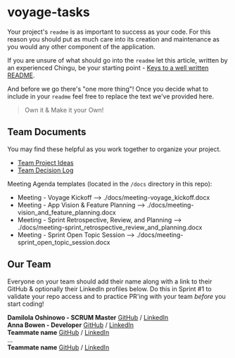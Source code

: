 # voyage-tasks

Your project's `readme` is as important to success as your code. For 
this reason you should put as much care into its creation and maintenance
as you would any other component of the application.

If you are unsure of what should go into the `readme` let this article,
written by an experienced Chingu, be your starting point - 
[Keys to a well written README](https://tinyurl.com/yk3wubft).

And before we go there's "one more thing"! Once you decide what to include
in your `readme` feel free to replace the text we've provided here.

> Own it & Make it your Own!

## Team Documents

You may find these helpful as you work together to organize your project.

- [Team Project Ideas](./docs/team_project_ideas.md)
- [Team Decision Log](./docs/team_decision_log.md)

Meeting Agenda templates (located in the `/docs` directory in this repo):

- Meeting - Voyage Kickoff --> ./docs/meeting-voyage_kickoff.docx
- Meeting - App Vision & Feature Planning --> ./docs/meeting-vision_and_feature_planning.docx
- Meeting - Sprint Retrospective, Review, and Planning --> ./docs/meeting-sprint_retrospective_review_and_planning.docx
- Meeting - Sprint Open Topic Session --> ./docs/meeting-sprint_open_topic_session.docx

## Our Team

Everyone on your team should add their name along with a link to their GitHub
& optionally their LinkedIn profiles below. Do this in Sprint #1 to validate
your repo access and to practice PR'ing with your team *before* you start
coding!

**Damilola Oshinowo - SCRUM Master** [GitHub](https://github.com/dami-boy) / [LinkedIn](https://linkedin.com/in/damilola-oshinowo)  
**Anna Bowen - Developer** [GitHub](https://github.com/bowenanna) / [LinkedIn](https://www.linkedin.com/in/realannabowen/)  
**Teammate name** [GitHub](https://github.com/ghaccountname) / [LinkedIn](https://linkedin.com/in/liaccountname)  
   ...  
**Teammate name** [GitHub](https://github.com/ghaccountname) / [LinkedIn](https://linkedin.com/in/liaccountname)  
